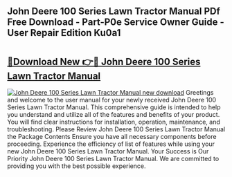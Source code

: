 ## John Deere 100 Series Lawn Tractor Manual PDf Free Download - Part-P0e Service Owner Guide - User Repair Edition Ku0a1

# <h2><a href="http://bc87802.oget.top/?id=John+Deere+100+Series+Lawn+Tractor+Manual">🔗Download New 👉🔴 John Deere 100 Series Lawn Tractor Manual</a></h2>

[![John Deere 100 Series Lawn Tractor Manual new download](https://i.imgur.com/5g1atiW.png)](http://bc87802.oget.top/?id=John+Deere+100+Series+Lawn+Tractor+Manual)
Greetings and welcome to the user manual for your newly received John Deere 100 Series Lawn Tractor Manual. This comprehensive guide is intended to help you understand and utilize all of the features and benefits of your product. You will find clear instructions for installation, operation, maintenance, and troubleshooting. Please Review John Deere 100 Series Lawn Tractor Manual the Package Contents Ensure you have all necessary components before proceeding. Experience the efficiency of list of features while using your new John Deere 100 Series Lawn Tractor Manual. Your Success is Our Priority John Deere 100 Series Lawn Tractor Manual. We are committed to providing you with the best possible experience.
